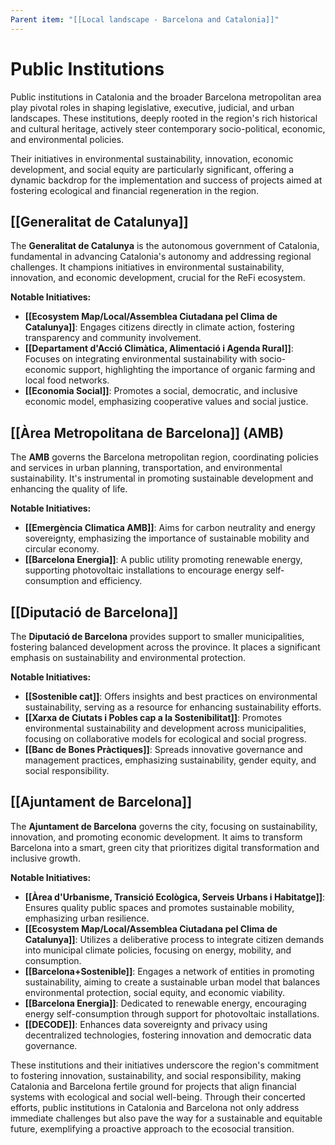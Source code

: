 ```yaml
---
Parent item: "[[Local landscape - Barcelona and Catalonia]]"
---
```

# Public Institutions

Public institutions in Catalonia and the broader Barcelona metropolitan area play pivotal roles in shaping legislative, executive, judicial, and urban landscapes. These institutions, deeply rooted in the region's rich historical and cultural heritage, actively steer contemporary socio-political, economic, and environmental policies. 

Their initiatives in environmental sustainability, innovation, economic development, and social equity are particularly significant, offering a dynamic backdrop for the implementation and success of projects aimed at fostering ecological and financial regeneration in the region.

## [[Generalitat de Catalunya]]

The **Generalitat de Catalunya** is the autonomous government of Catalonia, fundamental in advancing Catalonia's autonomy and addressing regional challenges. It champions initiatives in environmental sustainability, innovation, and economic development, crucial for the ReFi ecosystem.

**Notable Initiatives:**

- **[[Ecosystem Map/Local/Assemblea Ciutadana pel Clima de Catalunya]]**: Engages citizens directly in climate action, fostering transparency and community involvement.
- **[[Departament d'Acció Climàtica, Alimentació i Agenda Rural]]**: Focuses on integrating environmental sustainability with socio-economic support, highlighting the importance of organic farming and local food networks.
- **[[Economia Social]]**: Promotes a social, democratic, and inclusive economic model, emphasizing cooperative values and social justice.

## [[Àrea Metropolitana de Barcelona]] (AMB)

The **AMB** governs the Barcelona metropolitan region, coordinating policies and services in urban planning, transportation, and environmental sustainability. It's instrumental in promoting sustainable development and enhancing the quality of life.

**Notable Initiatives:**

- **[[Emergència Climatica AMB]]**: Aims for carbon neutrality and energy sovereignty, emphasizing the importance of sustainable mobility and circular economy.
- **[[Barcelona Energia]]**: A public utility promoting renewable energy, supporting photovoltaic installations to encourage energy self-consumption and efficiency.

## [[Diputació de Barcelona]]

The **Diputació de Barcelona** provides support to smaller municipalities, fostering balanced development across the province. It places a significant emphasis on sustainability and environmental protection.

**Notable Initiatives:**

- **[[Sostenible cat]]**: Offers insights and best practices on environmental sustainability, serving as a resource for enhancing sustainability efforts.
- **[[Xarxa de Ciutats i Pobles cap a la Sostenibilitat]]**: Promotes environmental sustainability and development across municipalities, focusing on collaborative models for ecological and social progress.
- **[[Banc de Bones Pràctiques]]**: Spreads innovative governance and management practices, emphasizing sustainability, gender equity, and social responsibility.

## [[Ajuntament de Barcelona]]

The **Ajuntament de Barcelona** governs the city, focusing on sustainability, innovation, and promoting economic development. It aims to transform Barcelona into a smart, green city that prioritizes digital transformation and inclusive growth.

**Notable Initiatives:**

- **[[Àrea d'Urbanisme, Transició Ecològica, Serveis Urbans i Habitatge]]**: Ensures quality public spaces and promotes sustainable mobility, emphasizing urban resilience.
- **[[Ecosystem Map/Local/Assemblea Ciutadana pel Clima de Catalunya]]**: Utilizes a deliberative process to integrate citizen demands into municipal climate policies, focusing on energy, mobility, and consumption.
- **[[Barcelona+Sostenible]]**: Engages a network of entities in promoting sustainability, aiming to create a sustainable urban model that balances environmental protection, social equity, and economic viability.
- **[[Barcelona Energia]]**: Dedicated to renewable energy, encouraging energy self-consumption through support for photovoltaic installations.
- **[[DECODE]]**: Enhances data sovereignty and privacy using decentralized technologies, fostering innovation and democratic data governance.

These institutions and their initiatives underscore the region's commitment to fostering innovation, sustainability, and social responsibility, making Catalonia and Barcelona fertile ground for projects that align financial systems with ecological and social well-being. Through their concerted efforts, public institutions in Catalonia and Barcelona not only address immediate challenges but also pave the way for a sustainable and equitable future, exemplifying a proactive approach to the ecosocial transition.